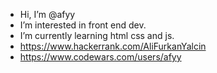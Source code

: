 - Hi, I’m @afyy
- I’m interested in front end dev.
- I’m currently learning html css and js.
- https://www.hackerrank.com/AliFurkanYalcin
- https://www.codewars.com/users/afyy
<!---
afyy/afyy is a ✨ special ✨ repository because its `README.md` (this file) appears on your GitHub profile.
You can click the Preview link to take a look at your changes.
--->
